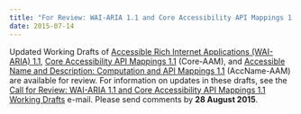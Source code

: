 ```yaml
---
title: "For Review: WAI-ARIA 1.1 and Core Accessibility API Mappings 1.1 Working Drafts"
date: 2015-07-14
---
```

<p>Updated Working Drafts of <a href="http://www.w3.org/TR/2015/WD-wai-aria-1.1-20150714/">Accessible Rich Internet Applications (WAI-ARIA) 1.1</a>, <a href="http://www.w3.org/TR/2015/WD-core-aam-1.1-20150714/">Core Accessibility API Mappings 1.1</a> (Core-AAM), and <a href="http://www.w3.org/TR/2015/WD-accname-aam-1.1-20150714/">Accessible Name and Description: Computation and API Mappings 1.1</a> (AccName-AAM) are available for review. For information on updates in these drafts, see the <a href="https://lists.w3.org/Archives/Public/w3c-wai-ig/2015JulSep/0017.html">Call for Review: WAI-ARIA 1.1 and Core Accessibility API Mappings 1.1 Working Drafts</a> e-mail. Please send comments by <strong>28 August 2015</strong>.</p>